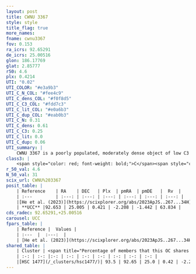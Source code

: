 ```yaml
---
layout: post
title: CWNU 3367
style: style
title_flag: true
more_names: 
fname: cwnu3367
fov: 0.153
ra_icrs: 92.65291
de_icrs: 25.00516
glon: 186.17769
glat: 2.85777
r50: 4.6
plx: 0.4214
UTI: "0.02"
UTI_COLOR: "#e3a9b3"
UTI_C_N_COL: "#fee4c9"
UTI_C_dens_COL: "#f0f8d5"
UTI_C_C3_COL: "#fdd7c3"
UTI_C_lit_COL: "#e0a6b3"
UTI_C_dup_COL: "#eab0b3"
UTI_C_N: 0.31
UTI_C_dens: 0.61
UTI_C_C3: 0.25
UTI_C_lit: 0.0
UTI_C_dup: 0.06
UTI_summary: |
    CWNU 3367 is a poorly populated, moderately dense object of low C3 quality. It was recently reported in the literature.<br><br><span style="color: #99180f; font-weight: bold;">Warning: </span>This is very likely a duplicate object, which shares a large percentage of members with at least one previously reported entry.
class3: |
    <span style="color: red; font-weight: bold;">C</span><span style="color: red; font-weight: bold;">C</span>
r_50_val: 4.6
N_50_val: 31
scix_url: CWNU%203367
posit_table: |
    | Reference    | RA    | DEC   | Plx  | pmRA  | pmDE   |  Rv  |
    | :---         | :---: | :---: | :---: | :---: | :---: | :---: |
    |[He et al. (2023)](https://scixplorer.org/abs/2023ApJS..267...34H) | 92.653 | 25.005 | 0.432 | -2.206 | -1.419 | 62.24 |
    | **UCC** |92.653 | 25.005 | 0.421 | -2.208 | -1.442 | 63.834 | 
cds_radec: 92.65291,+25.00516
carousel: UCC
fpars_table: |
    | Reference |  Values |
    | :---  |  :---:  |
    | [He et al. (2023)](https://scixplorer.org/abs/2023ApJS..267...34H) | `A0=1.6, m-M=11.7, logA=9.0` |
shared_table: |
    | Cluster | <span title="Percentage of members that this OC shares with the ones listed">%</span>   | RA   | DEC   | Plx   | pmRA  | pmDE  | Rv | UTI |
    | :-: | :-: |:-: | :-: | :-: | :-: | :-: | :-: | :-: |
    |[HSC 1477](/_clusters/hsc1477/)| 93.5 | 92.65 | 25.0 | 0.42 | -2.22 | -1.44 | 63.83 |0.4 |
---
```

